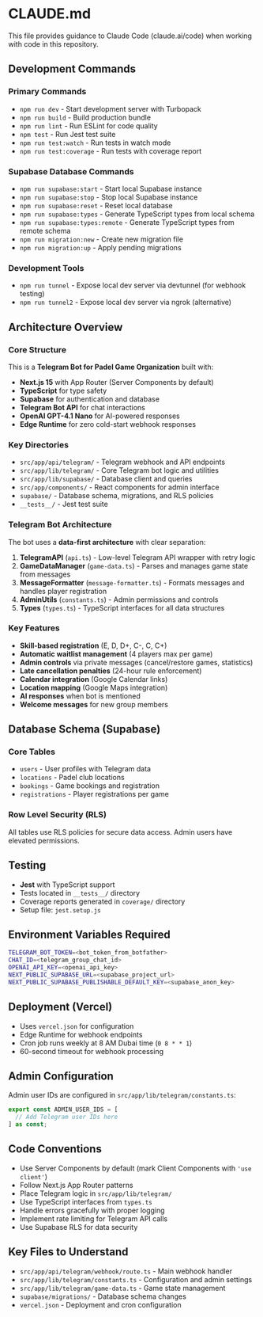# CLAUDE.md

This file provides guidance to Claude Code (claude.ai/code) when working with code in this repository.

## Development Commands

### Primary Commands
- `npm run dev` - Start development server with Turbopack
- `npm run build` - Build production bundle
- `npm run lint` - Run ESLint for code quality
- `npm test` - Run Jest test suite
- `npm run test:watch` - Run tests in watch mode
- `npm run test:coverage` - Run tests with coverage report

### Supabase Database Commands
- `npm run supabase:start` - Start local Supabase instance
- `npm run supabase:stop` - Stop local Supabase instance
- `npm run supabase:reset` - Reset local database
- `npm run supabase:types` - Generate TypeScript types from local schema
- `npm run supabase:types:remote` - Generate TypeScript types from remote schema
- `npm run migration:new` - Create new migration file
- `npm run migration:up` - Apply pending migrations

### Development Tools
- `npm run tunnel` - Expose local dev server via devtunnel (for webhook testing)
- `npm run tunnel2` - Expose local dev server via ngrok (alternative)

## Architecture Overview

### Core Structure
This is a **Telegram Bot for Padel Game Organization** built with:
- **Next.js 15** with App Router (Server Components by default)
- **TypeScript** for type safety
- **Supabase** for authentication and database
- **Telegram Bot API** for chat interactions
- **OpenAI GPT-4.1 Nano** for AI-powered responses
- **Edge Runtime** for zero cold-start webhook responses

### Key Directories
- `src/app/api/telegram/` - Telegram webhook and API endpoints
- `src/app/lib/telegram/` - Core Telegram bot logic and utilities
- `src/app/lib/supabase/` - Database client and queries
- `src/app/components/` - React components for admin interface
- `supabase/` - Database schema, migrations, and RLS policies
- `__tests__/` - Jest test suite

### Telegram Bot Architecture
The bot uses a **data-first architecture** with clear separation:

1. **TelegramAPI** (`api.ts`) - Low-level Telegram API wrapper with retry logic
2. **GameDataManager** (`game-data.ts`) - Parses and manages game state from messages
3. **MessageFormatter** (`message-formatter.ts`) - Formats messages and handles player registration
4. **AdminUtils** (`constants.ts`) - Admin permissions and controls
5. **Types** (`types.ts`) - TypeScript interfaces for all data structures

### Key Features
- **Skill-based registration** (E, D, D+, C-, C, C+)
- **Automatic waitlist management** (4 players max per game)
- **Admin controls** via private messages (cancel/restore games, statistics)
- **Late cancellation penalties** (24-hour rule enforcement)
- **Calendar integration** (Google Calendar links)
- **Location mapping** (Google Maps integration)
- **AI responses** when bot is mentioned
- **Welcome messages** for new group members

## Database Schema (Supabase)

### Core Tables
- `users` - User profiles with Telegram data
- `locations` - Padel club locations
- `bookings` - Game bookings and registration
- `registrations` - Player registrations per game

### Row Level Security (RLS)
All tables use RLS policies for secure data access. Admin users have elevated permissions.

## Testing

- **Jest** with TypeScript support
- Tests located in `__tests__/` directory
- Coverage reports generated in `coverage/` directory
- Setup file: `jest.setup.js`

## Environment Variables Required

```bash
TELEGRAM_BOT_TOKEN=<bot_token_from_botfather>
CHAT_ID=<telegram_group_chat_id>
OPENAI_API_KEY=<openai_api_key>
NEXT_PUBLIC_SUPABASE_URL=<supabase_project_url>
NEXT_PUBLIC_SUPABASE_PUBLISHABLE_DEFAULT_KEY=<supabase_anon_key>
```

## Deployment (Vercel)

- Uses `vercel.json` for configuration
- Edge Runtime for webhook endpoints
- Cron job runs weekly at 8 AM Dubai time (`0 8 * * 1`)
- 60-second timeout for webhook processing

## Admin Configuration

Admin user IDs are configured in `src/app/lib/telegram/constants.ts`:
```typescript
export const ADMIN_USER_IDS = [
  // Add Telegram user IDs here
] as const;
```

## Code Conventions

- Use Server Components by default (mark Client Components with `'use client'`)
- Follow Next.js App Router patterns
- Place Telegram logic in `src/app/lib/telegram/`
- Use TypeScript interfaces from `types.ts`
- Handle errors gracefully with proper logging
- Implement rate limiting for Telegram API calls
- Use Supabase RLS for data security

## Key Files to Understand

- `src/app/api/telegram/webhook/route.ts` - Main webhook handler
- `src/app/lib/telegram/constants.ts` - Configuration and admin settings
- `src/app/lib/telegram/game-data.ts` - Game state management
- `supabase/migrations/` - Database schema changes
- `vercel.json` - Deployment and cron configuration